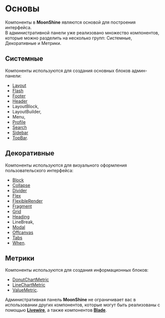 # Основы

Компоненты в **MoonShine** являются основой для построения интерфейса.  
В административной панели уже реализовано множество компонентов, которые можно разделить на несколько групп:
Системные, Декоративные и Метрики.

## Системные

Компоненты используются для создания основных блоков админ-панели:
- [Layout](https://moonshine-laravel.com/docs/resource/components/components-system_layout)
- [Flash](https://moonshine-laravel.com/docs/resource/components/components-system_flash)
- [Footer](https://moonshine-laravel.com/docs/resource/components/components-system_footer)
- [Header](https://moonshine-laravel.com/docs/resource/components/components-system_header)
- LayoutBlock, 
- LayoutBuilder, 
- Menu,
- [Profile](https://moonshine-laravel.com/docs/resource/components/components-system_profile)
- [Search](https://moonshine-laravel.com/docs/resource/components/components-system_search)
- [Sidebar](https://moonshine-laravel.com/docs/resource/components/components-system_sidebar)
- [TopBar](https://moonshine-laravel.com/docs/resource/components/components-system_top_bar).

## Декоративные

Компоненты используются для визуального оформления пользовательского интерфейса:
- [Block](https://moonshine-laravel.com/docs/resource/components/components-decoration_block)
- [Collapse](https://moonshine-laravel.com/docs/resource/components/components-decoration_collapse)
- [Divider](https://moonshine-laravel.com/docs/resource/components/components-decoration_divider)
- [Flex](https://moonshine-laravel.com/docs/resource/components/components-decoration_layout#flex)
- [FlexibleRender](https://moonshine-laravel.com/docs/resource/components/components-decoration_flexible_render#FlexibleRender)
- [Fragment](https://moonshine-laravel.com/docs/resource/components/components-decoration_fragment)
- [Grid](https://moonshine-laravel.com/docs/resource/components/components-decoration_layout#grid-column)
- [Heading](https://moonshine-laravel.com/docs/resource/components/components-decoration_heading)
- LineBreak,
- [Modal](https://moonshine-laravel.com/docs/resource/components/components-decoration_modal)
- [Offcanvas](https://moonshine-laravel.com/docs/resource/components/components-decoration_offcanvas)
- [Tabs](https://moonshine-laravel.com/docs/resource/components/components-decoration_tabs)
- [When](https://moonshine-laravel.com/docs/resource/components/components-decoration_when).

## Метрики

Компоненты используются для создания информационных блоков:
- [DonutChartMetric](https://moonshine-laravel.com/docs/resource/components/components-metric_donut_chart)
- [LineChartMetric](https://moonshine-laravel.com/docs/resource/components/components-metric_line_chart)
- [ValueMetric](https://moonshine-laravel.com/docs/resource/components/components-metric_value).

Административная панель **MoonShine** не ограничивает вас в использовании других компонентов, которые могут быть реализованы с помощью
[**Livewire**](https://livewire.laravel.com/docs/quickstart),
а также компонентов [**Blade**](https://laravel.com/docs/10.x/blade#components).
